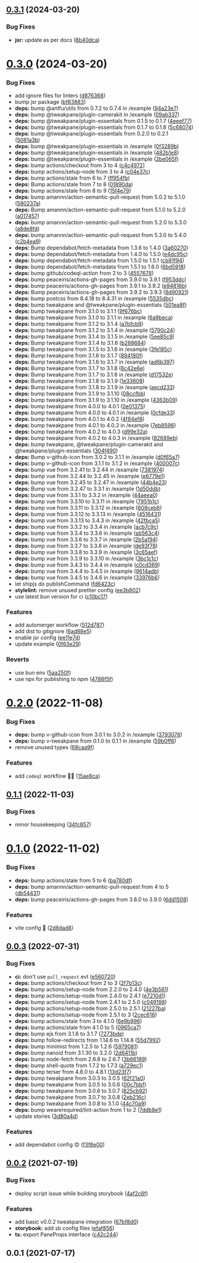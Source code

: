 ## [0.3.1](https://github.com/vinayakkulkarni/v-tweakpane/compare/v0.3.0...v0.3.1) (2024-03-20)


### Bug Fixes

* **jsr:** update as per docs ([8b40dca](https://github.com/vinayakkulkarni/v-tweakpane/commit/8b40dca9792829986a452088461caaaac5b3320d))



# [0.3.0](https://github.com/vinayakkulkarni/v-tweakpane/compare/v0.2.0...v0.3.0) (2024-03-20)


### Bug Fixes

* add ignore files for linters ([d876368](https://github.com/vinayakkulkarni/v-tweakpane/commit/d8763687d3eb43998131b5ea7881cfd86f19c95d))
* bump jsr package ([bf83883](https://github.com/vinayakkulkarni/v-tweakpane/commit/bf83883fabbc532baa06ed3892bb16da593cbe5b))
* **deps:** bump @antfu/utils from 0.7.2 to 0.7.4 in /example ([94a23e7](https://github.com/vinayakkulkarni/v-tweakpane/commit/94a23e7c2fcac20f80c390930078d723e625238d))
* **deps:** bump @tweakpane/plugin-camerakit in /example ([09ab337](https://github.com/vinayakkulkarni/v-tweakpane/commit/09ab337a96f1926c208cb9ab29e448d4bc2e7992))
* **deps:** bump @tweakpane/plugin-essentials from 0.1.5 to 0.1.7 ([4eeef77](https://github.com/vinayakkulkarni/v-tweakpane/commit/4eeef77c14f32bf096054fa527fad7cc7c18144e))
* **deps:** bump @tweakpane/plugin-essentials from 0.1.7 to 0.1.8 ([5c68074](https://github.com/vinayakkulkarni/v-tweakpane/commit/5c680748cbfaa4c82f229f1932c3fec6f52811ce))
* **deps:** bump @tweakpane/plugin-essentials from 0.2.0 to 0.2.1 ([5081a3b](https://github.com/vinayakkulkarni/v-tweakpane/commit/5081a3bf800205d78014f0ebae22bc76c5b52aef))
* **deps:** bump @tweakpane/plugin-essentials in /example ([0f3289b](https://github.com/vinayakkulkarni/v-tweakpane/commit/0f3289bd7bb62c6ef9d8edd63034ee24945bc0f0))
* **deps:** bump @tweakpane/plugin-essentials in /example ([482b1e8](https://github.com/vinayakkulkarni/v-tweakpane/commit/482b1e83bbb97ac278426e41f457f17e8e87a76e))
* **deps:** bump @tweakpane/plugin-essentials in /example ([2be065f](https://github.com/vinayakkulkarni/v-tweakpane/commit/2be065f629c01e22e73cbe12e126e650e57ddad8))
* **deps:** bump actions/checkout from 3 to 4 ([c4c4972](https://github.com/vinayakkulkarni/v-tweakpane/commit/c4c4972c9e6041a034b33cc0373fb3083b1bfe09))
* **deps:** bump actions/setup-node from 3 to 4 ([c04e37c](https://github.com/vinayakkulkarni/v-tweakpane/commit/c04e37c72082078a7688cd37b2d7a6ddd6e3bbfa))
* **deps:** bump actions/stale from 6 to 7 ([ff954fb](https://github.com/vinayakkulkarni/v-tweakpane/commit/ff954fbd20d5f2a20fb8baa50f56801e87ae04d5))
* **deps:** Bump actions/stale from 7 to 8 ([01890da](https://github.com/vinayakkulkarni/v-tweakpane/commit/01890dae79d985b95839e4656a2393995d2a1a90))
* **deps:** bump actions/stale from 8 to 9 ([15f4e79](https://github.com/vinayakkulkarni/v-tweakpane/commit/15f4e79e55451e50813d737951260e252119a4e0))
* **deps:** bump amannn/action-semantic-pull-request from 5.0.2 to 5.1.0 ([580237a](https://github.com/vinayakkulkarni/v-tweakpane/commit/580237ac95a9da7dc884208b99ec36a7e55869c8))
* **deps:** Bump amannn/action-semantic-pull-request from 5.1.0 to 5.2.0 ([a017457](https://github.com/vinayakkulkarni/v-tweakpane/commit/a01745751f534d87c4c79bb7e7e31d45c3f90c58))
* **deps:** bump amannn/action-semantic-pull-request from 5.2.0 to 5.3.0 ([a8de8fd](https://github.com/vinayakkulkarni/v-tweakpane/commit/a8de8fdd47fa46e50aa365e51c90e1262576eeef))
* **deps:** bump amannn/action-semantic-pull-request from 5.3.0 to 5.4.0 ([c2b4ea9](https://github.com/vinayakkulkarni/v-tweakpane/commit/c2b4ea96b55b1b9b9cd473c51c8e3ffa1e4c8fea))
* **deps:** Bump dependabot/fetch-metadata from 1.3.6 to 1.4.0 ([3a60270](https://github.com/vinayakkulkarni/v-tweakpane/commit/3a60270e1098810caeaaec21041829eac9db9fe0))
* **deps:** bump dependabot/fetch-metadata from 1.4.0 to 1.5.0 ([e4dc95c](https://github.com/vinayakkulkarni/v-tweakpane/commit/e4dc95c6f94b8a1d8eb894fa65e6552e4fdf3906))
* **deps:** bump dependabot/fetch-metadata from 1.5.0 to 1.5.1 ([cb91f94](https://github.com/vinayakkulkarni/v-tweakpane/commit/cb91f9443c70ac2a7f7e30b6ac5eec5fa4fa6be9))
* **deps:** bump dependabot/fetch-metadata from 1.5.1 to 1.6.0 ([6bd5918](https://github.com/vinayakkulkarni/v-tweakpane/commit/6bd59183454f1ce2a87c8fb887b60a0f8918550e))
* **deps:** bump github/codeql-action from 2 to 3 ([4557678](https://github.com/vinayakkulkarni/v-tweakpane/commit/45576782607d64fce8783d0634b93e27c9701b77))
* **deps:** bump peaceiris/actions-gh-pages from 3.9.0 to 3.9.1 ([f953ddc](https://github.com/vinayakkulkarni/v-tweakpane/commit/f953ddcdca53f212e9879d9c5df5873477d81f87))
* **deps:** bump peaceiris/actions-gh-pages from 3.9.1 to 3.9.2 ([e94816b](https://github.com/vinayakkulkarni/v-tweakpane/commit/e94816bb29a23968ab67c77beed0f36a49680bcb))
* **deps:** Bump peaceiris/actions-gh-pages from 3.9.2 to 3.9.3 ([8d90921](https://github.com/vinayakkulkarni/v-tweakpane/commit/8d9092182bd9e6f990478e4c8641875da83ffc30))
* **deps:** bump postcss from 8.4.18 to 8.4.31 in /example ([5535dbc](https://github.com/vinayakkulkarni/v-tweakpane/commit/5535dbceeedaeb941556e73fe3e9f0bca187be4d))
* **deps:** bump tweakpane and @tweakpane/plugin-essentials ([501ea8f](https://github.com/vinayakkulkarni/v-tweakpane/commit/501ea8f68f74a88db124daeb6546c68df33837b1))
* **deps:** bump tweakpane from 3.1.0 to 3.1.1 ([9f676bc](https://github.com/vinayakkulkarni/v-tweakpane/commit/9f676bc0afe5937a9dff3942c2ee8eabd66eb13c))
* **deps:** bump tweakpane from 3.1.0 to 3.1.1 in /example ([6a9beca](https://github.com/vinayakkulkarni/v-tweakpane/commit/6a9becabc1c46e9f23967eb533261da6710bfc4d))
* **deps:** bump tweakpane from 3.1.2 to 3.1.4 ([a7bfcb8](https://github.com/vinayakkulkarni/v-tweakpane/commit/a7bfcb8844a222242ef257f1def08cf7ff669e88))
* **deps:** bump tweakpane from 3.1.2 to 3.1.4 in /example ([5790c24](https://github.com/vinayakkulkarni/v-tweakpane/commit/5790c248c1e5bfe2b363a96300f641f294cf615a))
* **deps:** bump tweakpane from 3.1.4 to 3.1.5 in /example ([5ee85c9](https://github.com/vinayakkulkarni/v-tweakpane/commit/5ee85c9691782d8daea79f4f7dd0f11cecd138c1))
* **deps:** Bump tweakpane from 3.1.4 to 3.1.6 ([b288684](https://github.com/vinayakkulkarni/v-tweakpane/commit/b2886849d2a7a531d53faf879bfd7c4042f27b4a))
* **deps:** Bump tweakpane from 3.1.5 to 3.1.6 in /example ([3fe185c](https://github.com/vinayakkulkarni/v-tweakpane/commit/3fe185cef6501054ca70bfc20d688ae372e36272))
* **deps:** Bump tweakpane from 3.1.6 to 3.1.7 ([894180f](https://github.com/vinayakkulkarni/v-tweakpane/commit/894180f07445b71e7a574de1a115586b38df963e))
* **deps:** Bump tweakpane from 3.1.6 to 3.1.7 in /example ([ad6b397](https://github.com/vinayakkulkarni/v-tweakpane/commit/ad6b397c7ad13a05cac261265392be1a4657d19e))
* **deps:** Bump tweakpane from 3.1.7 to 3.1.8 ([6c42e6e](https://github.com/vinayakkulkarni/v-tweakpane/commit/6c42e6edee91584109efeec5641e8199fbe6fc79))
* **deps:** Bump tweakpane from 3.1.7 to 3.1.8 in /example ([d17532e](https://github.com/vinayakkulkarni/v-tweakpane/commit/d17532e9a2b7532b1c7df8638f49a02678337d76))
* **deps:** Bump tweakpane from 3.1.8 to 3.1.9 ([1e33608](https://github.com/vinayakkulkarni/v-tweakpane/commit/1e336088b90b47419598f60545568d25737de038))
* **deps:** Bump tweakpane from 3.1.8 to 3.1.9 in /example ([aecd233](https://github.com/vinayakkulkarni/v-tweakpane/commit/aecd233c1a9dcbb628885d93c5c8e045a1e96a63))
* **deps:** bump tweakpane from 3.1.9 to 3.1.10 ([08ccfbb](https://github.com/vinayakkulkarni/v-tweakpane/commit/08ccfbbd88da7b5f8f123867b42ba3df511d762a))
* **deps:** bump tweakpane from 3.1.9 to 3.1.10 in /example ([4363b09](https://github.com/vinayakkulkarni/v-tweakpane/commit/4363b09018311528557ceb38756f955ce8e23148))
* **deps:** bump tweakpane from 4.0.0 to 4.0.1 ([0e01375](https://github.com/vinayakkulkarni/v-tweakpane/commit/0e013753248b05ca7547ad8af316fa1d1d1f2ce3))
* **deps:** bump tweakpane from 4.0.0 to 4.0.1 in /example ([0cfde33](https://github.com/vinayakkulkarni/v-tweakpane/commit/0cfde33378841f119eee02e5550f7a939eff118a))
* **deps:** bump tweakpane from 4.0.1 to 4.0.2 ([4f84ef8](https://github.com/vinayakkulkarni/v-tweakpane/commit/4f84ef87216758f7e8c29d0f648ed685239b8349))
* **deps:** bump tweakpane from 4.0.1 to 4.0.2 in /example ([7eb8596](https://github.com/vinayakkulkarni/v-tweakpane/commit/7eb85968f8fd61414940a832a8e33262003369c4))
* **deps:** bump tweakpane from 4.0.2 to 4.0.3 ([d99e32a](https://github.com/vinayakkulkarni/v-tweakpane/commit/d99e32aacecc2b12f92a11d24670f830ad2b02d1))
* **deps:** bump tweakpane from 4.0.2 to 4.0.3 in /example ([82689eb](https://github.com/vinayakkulkarni/v-tweakpane/commit/82689eb1cd892c938a0ff4a38b7720e6be836ec6))
* **deps:** bump tweakpane, @tweakpane/plugin-camerakit and @tweakpane/plugin-essentials ([304f490](https://github.com/vinayakkulkarni/v-tweakpane/commit/304f49001cec79ca28a8578b0c6124d2f31f0e38))
* **deps:** Bump v-github-icon from 3.0.2 to 3.1.1 in /example ([d0f65a7](https://github.com/vinayakkulkarni/v-tweakpane/commit/d0f65a7d772425740fe7237f82adf8dd05369610))
* **deps:** bump v-github-icon from 3.1.1 to 3.1.2 in /example ([400007c](https://github.com/vinayakkulkarni/v-tweakpane/commit/400007ca5713e929b0ed649ad6a36c5c24f6708a))
* **deps:** bump vue from 3.2.41 to 3.2.44 in /example ([7381974](https://github.com/vinayakkulkarni/v-tweakpane/commit/7381974497a1ec17a5a261f373c83fb0999d17ed))
* **deps:** bump vue from 3.2.44 to 3.2.45 in /example ([e6779e1](https://github.com/vinayakkulkarni/v-tweakpane/commit/e6779e15ef46cd8728a9e277a6da60d38bd3fc21))
* **deps:** bump vue from 3.2.45 to 3.2.47 in /example ([44b4e23](https://github.com/vinayakkulkarni/v-tweakpane/commit/44b4e2362673d162b0106706116eca852e83e5f8))
* **deps:** Bump vue from 3.2.47 to 3.3.1 in /example ([1d50ddb](https://github.com/vinayakkulkarni/v-tweakpane/commit/1d50ddb3bf913b13cd1628769a25f47fc2a929f3))
* **deps:** bump vue from 3.3.1 to 3.3.2 in /example ([44aeea0](https://github.com/vinayakkulkarni/v-tweakpane/commit/44aeea0565e35715bc569ac5241b09828df495e1))
* **deps:** bump vue from 3.3.10 to 3.3.11 in /example ([7951b1c](https://github.com/vinayakkulkarni/v-tweakpane/commit/7951b1c02f814a562bc32e14c51fd6f6cfbb8436))
* **deps:** bump vue from 3.3.11 to 3.3.12 in /example ([609ceb6](https://github.com/vinayakkulkarni/v-tweakpane/commit/609ceb6cc3116e26ca73f51af033065f24dfe59f))
* **deps:** bump vue from 3.3.12 to 3.3.13 in /example ([4516431](https://github.com/vinayakkulkarni/v-tweakpane/commit/4516431ba2dcf441637a3312716b294fbc46d87c))
* **deps:** bump vue from 3.3.13 to 3.4.3 in /example ([42fbca5](https://github.com/vinayakkulkarni/v-tweakpane/commit/42fbca524855d4fbce4b8953db9e6db7c1b32697))
* **deps:** bump vue from 3.3.2 to 3.3.4 in /example ([acb7c9c](https://github.com/vinayakkulkarni/v-tweakpane/commit/acb7c9c4fe3aa9efe5af5e02b25e12f0d21b1af1))
* **deps:** bump vue from 3.3.4 to 3.3.6 in /example ([ab563c4](https://github.com/vinayakkulkarni/v-tweakpane/commit/ab563c482a9fbf82c0cd95e11b039ba6ec4a6332))
* **deps:** bump vue from 3.3.6 to 3.3.7 in /example ([2b5a194](https://github.com/vinayakkulkarni/v-tweakpane/commit/2b5a194286af3d4b03fe40fbddaf1d6475f23715))
* **deps:** bump vue from 3.3.7 to 3.3.8 in /example ([de93f78](https://github.com/vinayakkulkarni/v-tweakpane/commit/de93f7806e3f23044afe99160da89f53a38df163))
* **deps:** bump vue from 3.3.8 to 3.3.9 in /example ([3c65aef](https://github.com/vinayakkulkarni/v-tweakpane/commit/3c65aefab41106a4be51d66eedae7a6736b47891))
* **deps:** bump vue from 3.3.9 to 3.3.10 in /example ([3bc1c1c](https://github.com/vinayakkulkarni/v-tweakpane/commit/3bc1c1c56f234d3975569c169c148e69033779a0))
* **deps:** bump vue from 3.4.3 to 3.4.4 in /example ([c0cd369](https://github.com/vinayakkulkarni/v-tweakpane/commit/c0cd369c2394602305921b30f442337162de1a69))
* **deps:** bump vue from 3.4.4 to 3.4.5 in /example ([9614adb](https://github.com/vinayakkulkarni/v-tweakpane/commit/9614adbee2e1666a1425651c3b3b2f0091738ef9))
* **deps:** bump vue from 3.4.5 to 3.4.6 in /example ([33976b6](https://github.com/vinayakkulkarni/v-tweakpane/commit/33976b6aeddf443c0e18ff733fa1c380fd9b4e36))
* let shipjs do publishCommand ([fd6423c](https://github.com/vinayakkulkarni/v-tweakpane/commit/fd6423c341e579e4c8c183ff94bf4f88e3af6b1d))
* **stylelint:** remove unused prettier config ([ee3b802](https://github.com/vinayakkulkarni/v-tweakpane/commit/ee3b8023214bfde7cb8bef95abee208bbf72fce5))
* use latest bun version for ci ([c10bc17](https://github.com/vinayakkulkarni/v-tweakpane/commit/c10bc174405032bfb5583b3f220d404f3d645945))


### Features

* add automerger workflow ([512d787](https://github.com/vinayakkulkarni/v-tweakpane/commit/512d787cd0369135726671d8b3195f4d95267747))
* add dist to gitignore ([6ad88e5](https://github.com/vinayakkulkarni/v-tweakpane/commit/6ad88e50ee357b01da612e8f5ca06544abee8d35))
* enable jsr config ([ee11e7d](https://github.com/vinayakkulkarni/v-tweakpane/commit/ee11e7dc53bb92e2ee685082065c171cf5593f1c))
* update example ([0f63e29](https://github.com/vinayakkulkarni/v-tweakpane/commit/0f63e2917aa86c167786db6a774e0d41d32fc77a))


### Reverts

* use bun env ([5aa250f](https://github.com/vinayakkulkarni/v-tweakpane/commit/5aa250fc40c2787f197f7bebbdfa75f0abeaff16))
* use npx for publishing to npm ([4788f5f](https://github.com/vinayakkulkarni/v-tweakpane/commit/4788f5f2d55c44fb99f2311419965f046ab3dd76))



# [0.2.0](https://github.com/vinayakkulkarni/v-tweakpane/compare/v0.1.1...v0.2.0) (2022-11-08)


### Bug Fixes

* **deps:** bump v-github-icon from 3.0.1 to 3.0.2 in /example ([3793078](https://github.com/vinayakkulkarni/v-tweakpane/commit/379307839224c989452571a35f9a2bbbd32ffba8))
* **deps:** bump v-tweakpane from 0.1.0 to 0.1.1 in /example ([59b0ff6](https://github.com/vinayakkulkarni/v-tweakpane/commit/59b0ff667e67052f2cf07607dacdcf54e297739e))
* remove unused types ([68caa9f](https://github.com/vinayakkulkarni/v-tweakpane/commit/68caa9fa7a8edf177def11c07186bbd89498b905))


### Features

* add `codeql` workflow 👷‍♂️ ([15ae8ca](https://github.com/vinayakkulkarni/v-tweakpane/commit/15ae8ca28f5af17fbbcdb0304268d64f1bcffde3))



## [0.1.1](https://github.com/vinayakkulkarni/v-tweakpane/compare/v0.1.0...v0.1.1) (2022-11-03)


### Bug Fixes

* minor housekeeping ([34fc857](https://github.com/vinayakkulkarni/v-tweakpane/commit/34fc85793edaf557d883bc367281797f552981e4))



# [0.1.0](https://github.com/vinayakkulkarni/v-tweakpane/compare/v0.0.3...v0.1.0) (2022-11-02)


### Bug Fixes

* **deps:** bump actions/stale from 5 to 6 ([ba780df](https://github.com/vinayakkulkarni/v-tweakpane/commit/ba780dfafb937656779133b2fcd4b6eb84ee170e))
* **deps:** bump amannn/action-semantic-pull-request from 4 to 5 ([db54431](https://github.com/vinayakkulkarni/v-tweakpane/commit/db5443188d25ef74fc068616670b0cd5d892c9ae))
* **deps:** bump peaceiris/actions-gh-pages from 3.8.0 to 3.9.0 ([6dd1508](https://github.com/vinayakkulkarni/v-tweakpane/commit/6dd1508f0783750815c2172662ab66f0379f0d2e))


### Features

* vite config 🎉 ([2d8dad8](https://github.com/vinayakkulkarni/v-tweakpane/commit/2d8dad8fcac1df502d1906648a180cdb03adb5e9))



## [0.0.3](https://github.com/vinayakkulkarni/v-tweakpane/compare/v0.0.2...v0.0.3) (2022-07-31)


### Bug Fixes

* **ci:** don't use `pull_request` evt ([e560720](https://github.com/vinayakkulkarni/v-tweakpane/commit/e5607202250b0d549a13848b65cc0f18d77211f5))
* **deps:** bump actions/checkout from 2 to 3 ([2f7b13c](https://github.com/vinayakkulkarni/v-tweakpane/commit/2f7b13cd06e88a160bee53bdd74c109356769c07))
* **deps:** bump actions/setup-node from 2.2.0 to 2.4.0 ([4e3b561](https://github.com/vinayakkulkarni/v-tweakpane/commit/4e3b5617856f21ab5cf7e833204a413be0f802cc))
* **deps:** bump actions/setup-node from 2.4.0 to 2.4.1 ([e7210d1](https://github.com/vinayakkulkarni/v-tweakpane/commit/e7210d1597da9ad3040e33eee73e66307ac040a8))
* **deps:** bump actions/setup-node from 2.4.1 to 2.5.0 ([c049198](https://github.com/vinayakkulkarni/v-tweakpane/commit/c0491984f7a04ddaaa20fba16269c363423c9a73))
* **deps:** bump actions/setup-node from 2.5.0 to 2.5.1 ([21227ba](https://github.com/vinayakkulkarni/v-tweakpane/commit/21227ba1575ae933144fe27e72cd05a66e4b3529))
* **deps:** bump actions/setup-node from 2.5.1 to 3 ([2cec616](https://github.com/vinayakkulkarni/v-tweakpane/commit/2cec6167e322d62023c81ed4554feaacf68f6561))
* **deps:** bump actions/stale from 3 to 4.1.0 ([6e9b996](https://github.com/vinayakkulkarni/v-tweakpane/commit/6e9b99659e0130b7bc5024ca99f86e635ef426a4))
* **deps:** bump actions/stale from 4.1.0 to 5 ([0965ca7](https://github.com/vinayakkulkarni/v-tweakpane/commit/0965ca7e9f37ee0c5839c82e82230ecb568cdc3d))
* **deps:** bump ejs from 3.1.6 to 3.1.7 ([7273bde](https://github.com/vinayakkulkarni/v-tweakpane/commit/7273bde567e4093a2f6986b7ec601c6fff6979bf))
* **deps:** bump follow-redirects from 1.14.6 to 1.14.8 ([55d7992](https://github.com/vinayakkulkarni/v-tweakpane/commit/55d7992e6a93a0bdc06d189a70ac32436c37412e))
* **deps:** bump minimist from 1.2.5 to 1.2.6 ([5979081](https://github.com/vinayakkulkarni/v-tweakpane/commit/5979081aded9da19131484f26f35b6c8e1ed2384))
* **deps:** bump nanoid from 3.1.30 to 3.2.0 ([2d6411b](https://github.com/vinayakkulkarni/v-tweakpane/commit/2d6411b0db59f3f2c8031eef2a876454c1fcbdfb))
* **deps:** bump node-fetch from 2.6.6 to 2.6.7 ([3b66189](https://github.com/vinayakkulkarni/v-tweakpane/commit/3b6618922fb716d9fc17f2e9d3db0efc499b4efb))
* **deps:** bump shell-quote from 1.7.2 to 1.7.3 ([a729ec1](https://github.com/vinayakkulkarni/v-tweakpane/commit/a729ec1d472bb8e17d8ef67ef22849a7e97dffb4))
* **deps:** bump terser from 4.8.0 to 4.8.1 ([13d23f7](https://github.com/vinayakkulkarni/v-tweakpane/commit/13d23f7dc1a9b1fa4270fd42b889f2a67b791acd))
* **deps:** bump tweakpane from 3.0.3 to 3.0.5 ([62f21a0](https://github.com/vinayakkulkarni/v-tweakpane/commit/62f21a08d67d969684fd710f6dca4efaea002777))
* **deps:** bump tweakpane from 3.0.5 to 3.0.6 ([00c7bbf](https://github.com/vinayakkulkarni/v-tweakpane/commit/00c7bbf1320726219a769bb1888ecf1735580a36))
* **deps:** bump tweakpane from 3.0.6 to 3.0.7 ([825cb92](https://github.com/vinayakkulkarni/v-tweakpane/commit/825cb92ee8f7d037bde1fcf9e0c602272e11c40e))
* **deps:** bump tweakpane from 3.0.7 to 3.0.8 ([2eb216c](https://github.com/vinayakkulkarni/v-tweakpane/commit/2eb216cebb0446806493497c75c09cdbb76d0d1a))
* **deps:** bump tweakpane from 3.0.8 to 3.1.0 ([44c70a9](https://github.com/vinayakkulkarni/v-tweakpane/commit/44c70a98342c4e2d5722bf75021e5c6d03c8d7d8))
* **deps:** bump wearerequired/lint-action from 1 to 2 ([7ddb8e1](https://github.com/vinayakkulkarni/v-tweakpane/commit/7ddb8e1c834a0851bce589b128d0c2e131ab1e86))
* update stories ([3d80a4d](https://github.com/vinayakkulkarni/v-tweakpane/commit/3d80a4d0ba4cba3c699258d486f86a1482d7520b))


### Features

* add dependabot config 😍 ([f3f8e00](https://github.com/vinayakkulkarni/v-tweakpane/commit/f3f8e00fcd80755a7c11ee3380f51aa3e3a5f357))



## [0.0.2](https://github.com/vinayakkulkarni/v-tweakpane/compare/v0.0.1...v0.0.2) (2021-07-19)


### Bug Fixes

* deploy script issue while building storybook ([4af2c8f](https://github.com/vinayakkulkarni/v-tweakpane/commit/4af2c8f917d2cdd3f5ad8b6eb0f8f4167925244f))


### Features

* add basic v0.0.2 tweakpane integration ([67bf8d0](https://github.com/vinayakkulkarni/v-tweakpane/commit/67bf8d0652e96c888e2264533bd8e1888625b9b2))
* **storybook:** add sb config files ([efaf856](https://github.com/vinayakkulkarni/v-tweakpane/commit/efaf856c727f5986540537a0067b9324f41fb396))
* **ts:** export PaneProps interface ([c42c244](https://github.com/vinayakkulkarni/v-tweakpane/commit/c42c244e6f6d8224a7548f342ec3cd828690d44f))



## 0.0.1 (2021-07-17)



